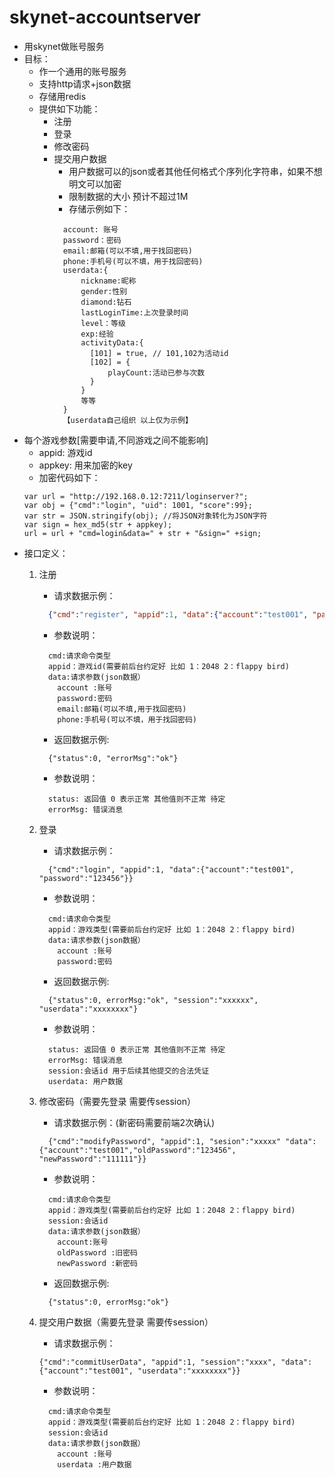 # skynet-accountserver

* 用skynet做账号服务 
* 目标：
  - 作一个通用的账号服务
  - 支持http请求+json数据
  - 存储用redis
  - 提供如下功能：
    * 注册
    * 登录
    * 修改密码
    * 提交用户数据
      * 用户数据可以的json或者其他任何格式个序列化字符串，如果不想明文可以加密
      * 限制数据的大小 预计不超过1M
      * 存储示例如下：
      ```
        account: 账号
        password：密码
        email:邮箱(可以不填,用于找回密码)
        phone:手机号(可以不填，用于找回密码)
        userdata:{
            nickname:昵称
            gender:性别
            diamond:钻石
            lastLoginTime:上次登录时间
            level：等级
            exp:经验
            activityData:{ 
              [101] = true, // 101,102为活动id
              [102] = {
                  playCount:活动已参与次数
              }
            }
            等等        
        }
        【userdata自己组织 以上仅为示例】  
      ```
* 每个游戏参数[需要申请,不同游戏之间不能影响]
  - appid: 游戏id
  - appkey: 用来加密的key
  - 加密代码如下：
  ```
  var url = "http://192.168.0.12:7211/loginserver?";			
  var obj = {"cmd":"login", "uid": 1001, "score":99};
  var str = JSON.stringify(obj); //将JSON对象转化为JSON字符
  var sign = hex_md5(str + appkey);
  url = url + "cmd=login&data=" + str + "&sign=" +sign;
  ```  
* 接口定义：
    1. 注册
        - 请求数据示例：
        ```json
          {"cmd":"register", "appid":1, "data":{"account":"test001", "password":"123456", "email":"pony@qq.com", "phone":15012345678}} 
        ```
        - 参数说明：
        ```
          cmd:请求命令类型
          appid：游戏id(需要前后台约定好 比如 1：2048 2：flappy bird)
          data:请求参数(json数据）
            account :账号
            password:密码
            email:邮箱(可以不填,用于找回密码)
            phone:手机号(可以不填，用于找回密码)
        ```
        - 返回数据示例: 
        ```
          {"status":0, "errorMsg":"ok"}
        ```
        - 参数说明：
        ```
          status: 返回值 0 表示正常 其他值则不正常 待定
          errorMsg: 错误消息
        ```
    2. 登录
        - 请求数据示例： 
        ```
          {"cmd":"login", "appid":1, "data":{"account":"test001", "password":"123456"}} 
        ```
        - 参数说明：
        ```
          cmd:请求命令类型
          appid：游戏类型(需要前后台约定好 比如 1：2048 2：flappy bird)
          data:请求参数(json数据）
            account :账号
            password:密码
        ```
        - 返回数据示例:
        ```
          {"status":0, errorMsg:"ok", "session":"xxxxxx", "userdata":"xxxxxxxx"}
        ```
        - 参数说明：
        ```
          status: 返回值 0 表示正常 其他值则不正常 待定
          errorMsg: 错误消息
          session:会话id 用于后续其他提交的合法凭证
          userdata: 用户数据
        ```
    
    3. 修改密码（需要先登录 需要传session）
        - 请求数据示例：(新密码需要前端2次确认)
        ```
          {"cmd":"modifyPassword", "appid":1, "sesion":"xxxxx" "data":{"account":"test001","oldPassword":"123456", "newPassword":"111111"}}
        ```
        - 参数说明：
        ```
          cmd:请求命令类型
          appid：游戏类型(需要前后台约定好 比如 1：2048 2：flappy bird)
          session:会话id
          data:请求参数(json数据）
            account:账号
            oldPassword :旧密码
            newPassword :新密码
        ```
        - 返回数据示例:
        ```
          {"status":0, errorMsg:"ok"}
        ```
    
    4. 提交用户数据（需要先登录 需要传session）
        - 请求数据示例：
        ```
        {"cmd":"commitUserData", "appid":1, "session":"xxxx", "data":{"account":"test001", "userdata":"xxxxxxxx"}}
        ```
         - 参数说明：
        ```
          cmd:请求命令类型
          appid：游戏类型(需要前后台约定好 比如 1：2048 2：flappy bird)
          session:会话id
          data:请求参数(json数据）
            account :账号
            userdata :用户数据
        ```
